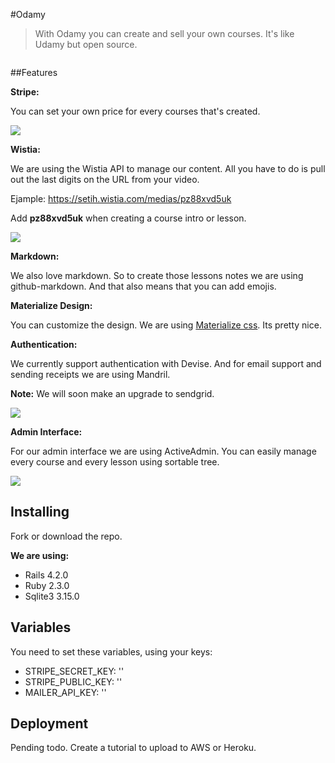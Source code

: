 #Odamy
> With Odamy you can create and sell your own courses. It's like Udamy but open source. 

<img src="https://camo.githubusercontent.com/fc9b2baa17a25296539edf26efe920652054a99e/687474703a2f2f692e696d6775722e636f6d2f547776565079642e706e67" alt="" data-canonical-src="https://i.imgur.com/TwvVPyd.png" style="max-width:100%;box-shadow: 0 15px 35px rgba(50, 50, 93, 0.1), 0 5px 15px rgba(0, 0, 0, 0.07);">


##Features

**Stripe:**

You can set your own price for every courses that's created. 

![](https://i.imgur.com/FJc4Whb.png?1)

**Wistia:** 

We are using the Wistia API to manage our content. All you have to do is pull out the last digits on the URL from your video. 

Ejample: https://setih.wistia.com/medias/pz88xvd5uk


Add **pz88xvd5uk** when creating a course intro or lesson. 


![](https://i.imgur.com/EElmXzU.png?1)

**Markdown:** 

We also love markdown. So to create those lessons notes we are using github-markdown. And that also means that you can add emojis. 


**Materialize Design:** 

You can customize the design. We are using [Materialize css](http://materializecss.com/). Its pretty nice.   


**Authentication:** 

We currently support authentication with Devise. And for email support and sending receipts we are using Mandril. 

**Note:** We will soon make an upgrade to sendgrid. 

![](https://i.imgur.com/BCH66zr.png)

**Admin Interface:**

For our admin interface we are using ActiveAdmin. You can easily manage every course and every lesson using sortable tree. 

![](https://i.imgur.com/Kd8qjfA.png)


## Installing 


Fork or download the repo. 


**We are using:** 


- Rails 4.2.0
- Ruby 2.3.0
- Sqlite3 3.15.0 


## Variables


You need to set these variables, using your keys: 


- STRIPE_SECRET_KEY: ''
- STRIPE_PUBLIC_KEY: ''
- MAILER_API_KEY: ''


## Deployment

Pending todo. Create a tutorial to upload to AWS or Heroku. 
